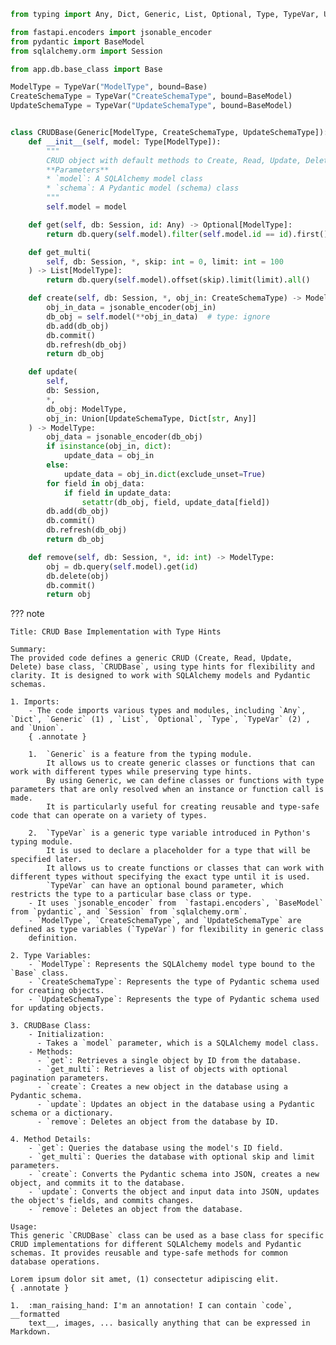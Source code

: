 ``` py
from typing import Any, Dict, Generic, List, Optional, Type, TypeVar, Union

from fastapi.encoders import jsonable_encoder
from pydantic import BaseModel
from sqlalchemy.orm import Session

from app.db.base_class import Base

ModelType = TypeVar("ModelType", bound=Base)
CreateSchemaType = TypeVar("CreateSchemaType", bound=BaseModel)
UpdateSchemaType = TypeVar("UpdateSchemaType", bound=BaseModel)


class CRUDBase(Generic[ModelType, CreateSchemaType, UpdateSchemaType]):
    def __init__(self, model: Type[ModelType]):
        """
        CRUD object with default methods to Create, Read, Update, Delete (CRUD).
        **Parameters**
        * `model`: A SQLAlchemy model class
        * `schema`: A Pydantic model (schema) class
        """
        self.model = model

    def get(self, db: Session, id: Any) -> Optional[ModelType]:
        return db.query(self.model).filter(self.model.id == id).first()

    def get_multi(
        self, db: Session, *, skip: int = 0, limit: int = 100
    ) -> List[ModelType]:
        return db.query(self.model).offset(skip).limit(limit).all()

    def create(self, db: Session, *, obj_in: CreateSchemaType) -> ModelType:
        obj_in_data = jsonable_encoder(obj_in)
        db_obj = self.model(**obj_in_data)  # type: ignore
        db.add(db_obj)
        db.commit()
        db.refresh(db_obj)
        return db_obj

    def update(
        self,
        db: Session,
        *,
        db_obj: ModelType,
        obj_in: Union[UpdateSchemaType, Dict[str, Any]]
    ) -> ModelType:
        obj_data = jsonable_encoder(db_obj)
        if isinstance(obj_in, dict):
            update_data = obj_in
        else:
            update_data = obj_in.dict(exclude_unset=True)
        for field in obj_data:
            if field in update_data:
                setattr(db_obj, field, update_data[field])
        db.add(db_obj)
        db.commit()
        db.refresh(db_obj)
        return db_obj

    def remove(self, db: Session, *, id: int) -> ModelType:
        obj = db.query(self.model).get(id)
        db.delete(obj)
        db.commit()
        return obj
```

??? note

    Title: CRUD Base Implementation with Type Hints
    
    Summary:
    The provided code defines a generic CRUD (Create, Read, Update, Delete) base class, `CRUDBase`, using type hints for flexibility and 
    clarity. It is designed to work with SQLAlchemy models and Pydantic schemas.
    
    1. Imports:
        - The code imports various types and modules, including `Any`, `Dict`, `Generic` (1) , `List`, `Optional`, `Type`, `TypeVar` (2) , and `Union`.
        { .annotate }
    
        1.  `Generic` is a feature from the typing module. 
            It allows us to create generic classes or functions that can work with different types while preserving type hints. 
            By using Generic, we can define classes or functions with type parameters that are only resolved when an instance or function call is made. 
            It is particularly useful for creating reusable and type-safe code that can operate on a variety of types.
        
        2.  `TypeVar` is a generic type variable introduced in Python's typing module.
            It is used to declare a placeholder for a type that will be specified later.
            It allows us to create functions or classes that can work with different types without specifying the exact type until it is used.
            `TypeVar` can have an optional bound parameter, which restricts the type to a particular base class or type.
        - It uses `jsonable_encoder` from  `fastapi.encoders`, `BaseModel` from `pydantic`, and `Session` from `sqlalchemy.orm`.
        - `ModelType`, `CreateSchemaType`, and `UpdateSchemaType` are defined as type variables (`TypeVar`) for flexibility in generic class 
        definition.
        
    2. Type Variables:
        - `ModelType`: Represents the SQLAlchemy model type bound to the `Base` class.
        - `CreateSchemaType`: Represents the type of Pydantic schema used for creating objects.
        - `UpdateSchemaType`: Represents the type of Pydantic schema used for updating objects.
    
    3. CRUDBase Class:
        - Initialization:
          - Takes a `model` parameter, which is a SQLAlchemy model class.
        - Methods:
          - `get`: Retrieves a single object by ID from the database.
          - `get_multi`: Retrieves a list of objects with optional pagination parameters.
          - `create`: Creates a new object in the database using a Pydantic schema.
          - `update`: Updates an object in the database using a Pydantic schema or a dictionary.
          - `remove`: Deletes an object from the database by ID.
      
    4. Method Details:
        - `get`: Queries the database using the model's ID field.
        - `get_multi`: Queries the database with optional skip and limit parameters.
        - `create`: Converts the Pydantic schema into JSON, creates a new object, and commits it to the database.
        - `update`: Converts the object and input data into JSON, updates the object's fields, and commits changes.
        - `remove`: Deletes an object from the database.
    
    Usage:
    This generic `CRUDBase` class can be used as a base class for specific CRUD implementations for different SQLAlchemy models and Pydantic 
    schemas. It provides reusable and type-safe methods for common database operations.
    
    Lorem ipsum dolor sit amet, (1) consectetur adipiscing elit.
    { .annotate }
    
    1.  :man_raising_hand: I'm an annotation! I can contain `code`, __formatted
        text__, images, ... basically anything that can be expressed in Markdown.
